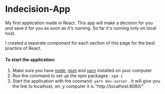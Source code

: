 # Indecision-App

My first application made in React. This app will make a decision for you and save it for you as soon as it's running. So far it's running only on local host. 

I created a separate componant for each section of this page for the best practice of React.

#### To start the application:
1. Make sure you have [node](https://nodejs.org/en/), [npm](https://www.npmjs.com) and [yarn](https://yarnpkg.com/lang/en/docs/install/#windows-stable) installed on your computer
2. Run the command to set up the npm packages : `npm i`
3. Start the application with the coomand: `yarn dev-server` . It will give you the link to localhost, on ,y computer it is "http://localhost:8080/"

